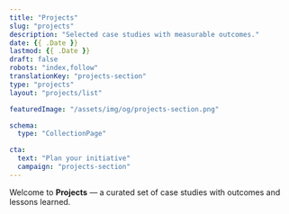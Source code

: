 ```yaml
---
title: "Projects"
slug: "projects"
description: "Selected case studies with measurable outcomes."
date: {{ .Date }}
lastmod: {{ .Date }}
draft: false
robots: "index,follow"
translationKey: "projects-section"
type: "projects"
layout: "projects/list"

featuredImage: "/assets/img/og/projects-section.png"

schema:
  type: "CollectionPage"

cta:
  text: "Plan your initiative"
  campaign: "projects-section"
---
```

Welcome to **Projects** — a curated set of case studies with outcomes and lessons learned.

